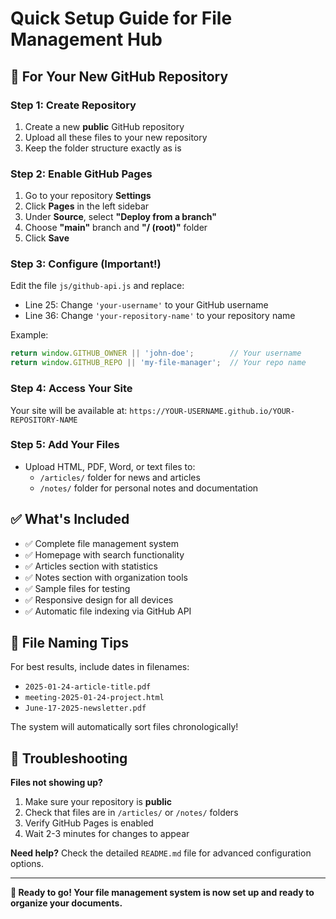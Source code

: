 # Quick Setup Guide for File Management Hub

## 🚀 For Your New GitHub Repository

### Step 1: Create Repository
1. Create a new **public** GitHub repository
2. Upload all these files to your new repository
3. Keep the folder structure exactly as is

### Step 2: Enable GitHub Pages
1. Go to your repository **Settings**
2. Click **Pages** in the left sidebar
3. Under **Source**, select **"Deploy from a branch"**
4. Choose **"main"** branch and **"/ (root)"** folder
5. Click **Save**

### Step 3: Configure (Important!)
Edit the file `js/github-api.js` and replace:
- Line 25: Change `'your-username'` to your GitHub username
- Line 36: Change `'your-repository-name'` to your repository name

Example:
```javascript
return window.GITHUB_OWNER || 'john-doe';        // Your username
return window.GITHUB_REPO || 'my-file-manager';  // Your repo name
```

### Step 4: Access Your Site
Your site will be available at:
`https://YOUR-USERNAME.github.io/YOUR-REPOSITORY-NAME`

### Step 5: Add Your Files
- Upload HTML, PDF, Word, or text files to:
  - `/articles/` folder for news and articles
  - `/notes/` folder for personal notes and documentation

## ✅ What's Included

- ✅ Complete file management system
- ✅ Homepage with search functionality  
- ✅ Articles section with statistics
- ✅ Notes section with organization tools
- ✅ Sample files for testing
- ✅ Responsive design for all devices
- ✅ Automatic file indexing via GitHub API

## 🎯 File Naming Tips

For best results, include dates in filenames:
- `2025-01-24-article-title.pdf`
- `meeting-2025-01-24-project.html`
- `June-17-2025-newsletter.pdf`

The system will automatically sort files chronologically!

## 🔧 Troubleshooting

**Files not showing up?**
1. Make sure your repository is **public**
2. Check that files are in `/articles/` or `/notes/` folders
3. Verify GitHub Pages is enabled
4. Wait 2-3 minutes for changes to appear

**Need help?**
Check the detailed `README.md` file for advanced configuration options.

---

**🎉 Ready to go! Your file management system is now set up and ready to organize your documents.**